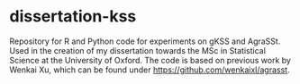 # dissertation-kss
Repository for R and Python code for experiments on gKSS and AgraSSt. Used in the creation of my dissertation towards the MSc in Statistical Science at the University of Oxford. The code is based on previous work by Wenkai Xu, which can be found under https://github.com/wenkaixl/agrasst.
